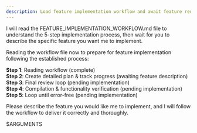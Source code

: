 ```yaml
---
description: Load feature implementation workflow and await feature request
---
```


I will read the FEATURE_IMPLEMENTATION_WORKFLOW.md file to understand the 5-step implementation process, then wait for you to describe the specific feature you want me to implement.

Reading the workflow file now to prepare for feature implementation following the established process:

**Step 1**: Reading workflow (complete)  
**Step 2**: Create detailed plan & track progress (awaiting feature description)  
**Step 3**: Final review loop (pending implementation)  
**Step 4**: Compilation & functionality verification (pending implementation)  
**Step 5**: Loop until error-free (pending implementation)  

Please describe the feature you would like me to implement, and I will follow the workflow to deliver it correctly and thoroughly.

$ARGUMENTS